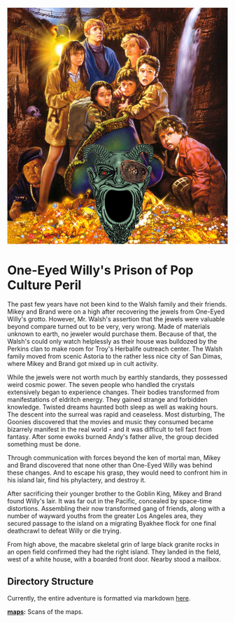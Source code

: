 ![goonies](images/willys-revenge.png)

# One-Eyed Willy's Prison of Pop Culture Peril

The past few years have not been kind to the Walsh family and their friends. Mikey and Brand were on a high after recovering the jewels from One-Eyed Willy's grotto. However, Mr. Walsh's assertion that the jewels were valuable beyond compare turned out to be very, very wrong. Made of materials unknown to earth, no jeweler would purchase them. Because of that, the Walsh's could only watch helplessly as their house was bulldozed by the Perkins clan to make room for Troy's Herbalife outreach center. The Walsh family moved from scenic Astoria to the rather less nice city of San Dimas, where Mikey and Brand got mixed up in cult activity.

While the jewels were not worth much by earthly standards, they possessed weird cosmic power. The seven people who handled the crystals extensively began to experience changes. Their bodies transformed from manifestations of eldritch energy. They gained strange and forbidden knowledge. Twisted dreams haunted both sleep as well as waking hours. The descent into the surreal was rapid and ceaseless. Most disturbing, The Goonies discovered that the movies and music they consumed became bizarrely manifest in the real world - and it was difficult to tell fact from fantasy. After some ewoks burned Andy's father alive, the group decided something must be done.

Through communication with forces beyond the ken of mortal man, Mikey and Brand discovered that none other than One-Eyed Willy was behind these changes. And to escape his grasp, they would need to confront him in his island lair, find his phylactery, and destroy it.

After sacrificing their younger brother to the Goblin King, Mikey and Brand found Willy's lair. It was far out in the Pacific, concealed by space-time distortions. Assembling their now transformed gang of friends, along with a number of wayward youths from the greater Los Angeles area, they secured passage to the island on a migrating Byakhee flock for one final deathcrawl to defeat Willy or die trying.

From high above, the macabre skeletal grin of large black granite rocks in an open field confirmed they had the right island. They landed in the field, west of a white house, with a boarded front door. Nearby stood a mailbox.

## Directory Structure

Currently, the entire adventure is formatted via markdown [here](prison-of-pop-culture-peril.md).

**[maps](maps):** Scans of the maps.

